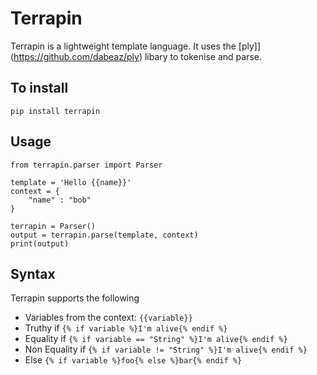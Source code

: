 
# Terrapin 

Terrapin is a lightweight template language. It uses the [ply]](https://github.com/dabeaz/ply) libary to tokenise and parse. 

## To install

`pip install terrapin`

## Usage

```
from terrapin.parser import Parser

template = 'Hello {{name}}'
context = {
	"name" : "bob"
}

terrapin = Parser()
output = terrapin.parse(template, context)
print(output)
```

## Syntax

Terrapin supports the following

- Variables from the context: `{{variable}}`
- Truthy if `{% if variable %}I'm alive{% endif %}`
- Equality if `{% if variable == "String" %}I'm alive{% endif %}`
- Non Equality if `{% if variable != "String" %}I'm alive{% endif %}`
- Else `{% if variable %}foo{% else %}bar{% endif %}`
